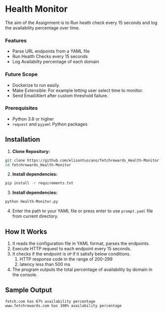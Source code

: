 # Health Monitor
The aim of the Assignment is to Run heath check every 15 seconds and log the availability percentage over time.

### Features
* Parse URL endpoints from a YAML file
* Run Health Checks every 15 seconds
* Log Availabilty percentage of each domain


### Future Scope
* Dockerize to run easily.
* Make Extensible: For example letting user select time to monitor.
* Send Email/Alert after custom threshold failure.

### Prerequisites
* Python 3.8 or higher
* `request` and `pyyaml` Python packages


## Installation 

1. **Clone Repository:**
```bash
git clone https://github.com/elisontuscano/fetchrewards_Health-Monitor.git
cd fetchrewards_Health-Monitor
```

2. **Install dependencies:**
```bash
pip install -r requirements.txt
```

3. **Install dependencies:**
```bash
python Health-Monitor.py
```

4. Enter the path to your YAML file or press enter to use `prompt.yaml` file from current directory.


## How It Works
1. It reads the configuration file in YAML format, parses the endpoints.
2. Execute HTTP request to each endpoint every 15 seconds.
3. It checks if the endpoint is `UP` if it satisfy below conditions.
    1. HTTP response code in the range of 200-299
    2. latency less than 500 ms
4. The program outputs the total percentage of availability by domain in the console.

## Sample Output
```
fetch.com has 67% availability percentage
www.fetchrewards.com has 100% availability percentage
```